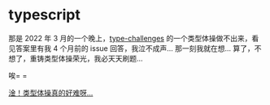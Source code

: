 # typescript

那是 2022 年 3 月的一个晚上，[type-challenges](https://github.com/type-challenges/type-challenges) 的一个类型体操做不出来，看见答案里有我 4 个月前的 issue 回答，我泣不成声... 那一刻我就在想... 算了，不想了，重铸类型体操荣光，我必天天刷题...

唉= =

[淦！类型体操真的好难呀...](https://github.com/type-challenges/type-challenges/issues/4954)
